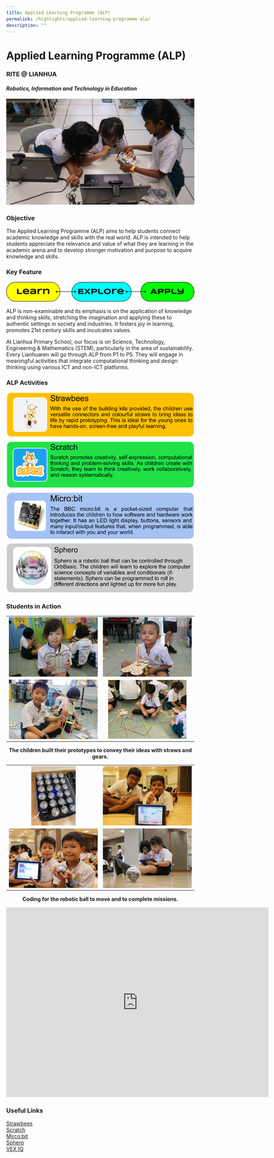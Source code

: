 ```yaml
---
title: Applied Learning Programme (ALP)
permalink: /highlights/applied-learning-programme-alp/
description: ""
---
```

# Applied Learning Programme (ALP)

### **RITE @ LIANHUA**

#### _**Robotics, Information and Technology in Education**_

![](/images/Highlights/Applied%20Learning%20Programme/ALP%20Cover%20Photo.jpg)

### Objective  

The Applied Learning Programme (ALP) aims to help students connect academic knowledge and skills with the real world. ALP is intended to help students appreciate the relevance and value of what they are learning in the academic arena and to develop stronger motivation and purpose to acquire knowledge and skills.

### Key Feature

![](/images/Highlights/Applied%20Learning%20Programme/image5.png)

ALP is non-examinable and its emphasis is on the application of knowledge and thinking skills, stretching the imagination and applying these to authentic settings in society and industries. It fosters joy in learning, promotes 21st century skills and inculcates values.

  

At Lianhua Primary School, our focus is on Science, Technology, Engineering & Mathematics (STEM), particularly in the area of sustainability. Every Lianhuaren will go through ALP from P1 to P5. They will engage in meaningful activities that integrate computational thinking and design thinking using various ICT and non-ICT platforms.

### ALP Activities

![](/images/Highlights/Applied%20Learning%20Programme/image4.png)

### Students in Action

|   |   |
|:-:|:-:|
| ![](/images/Highlights/Applied%20Learning%20Programme/Strawbees%201.jpg)  |   ![](/images/Highlights/Applied%20Learning%20Programme/Strawbees%203.jpg)  |
|   ![](/images/Highlights/Applied%20Learning%20Programme/Strawbees%202.jpg)  |   <img src="/images/Highlights/Applied%20Learning%20Programme/Strawbees%204.jpg" style="width:88%">  |

**<center>The children built their prototypes to convey their ideas with straws and gears.</center>**

|   |   |
|:-:|:-:|
|   <img src=" /images/Highlights/Applied%20Learning%20Programme/Sphero%203.jpg" style="width:50%">      |    ![](/images/Highlights/Applied%20Learning%20Programme/Sphero%204.jpg)  |
|    ![](/images/Highlights/Applied%20Learning%20Programme/Sphero%202.jpg) |  ![](/images/Highlights/Applied%20Learning%20Programme/Sphero%201.jpg)    |

**<center>Coding for the robotic ball to move and to complete missions.</center>**


<iframe width="703" height="507" src="https://www.youtube.com/embed/--oHyLiMv_s" title="ALP Website Video" frameborder="0" allow="accelerometer; autoplay; clipboard-write; encrypted-media; gyroscope; picture-in-picture" allowfullscreen></iframe>


### Useful Links

<a href="https://strawbees.com/" target="_blank">Strawbees</a>   
<a href="https://scratch.mit.edu/parents/" target="_blank">Scratch</a>   
<a href="https://makecode.microbit.org/" target="_blank">Mirco:bit</a>   
<a href="https://sphero.com/" target="_blank">Sphero</a>   
<a href="https://www.vexrobotics.com/iq" target="_blank">VEX IQ</a>